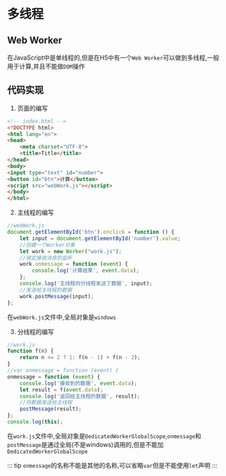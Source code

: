 # 多线程

## Web Worker

在JavaScript中是单线程的,但是在H5中有一个`Web Worker`可以做到多线程,一般用于计算,并且不能做`DOM`操作

## 代码实现

1. 页面的编写

```html
<!-- index.html -->
<!DOCTYPE html>
<html lang="en">
<head>
    <meta charset="UTF-8">
    <title>Title</title>
</head>
<body>
<input type="text" id="number">
<button id="btn">计算</button>
<script src="webWork.js"></script>
</body>
</html>
```

2. 主线程的编写

```javascript
//webWork.js
document.getElementById('btn').onclick = function () {
    let input = document.getElementById('number').value;
    //创建一个Worker对象
    let work = new Worker("work.js");
    //绑定接收消息的监听
    work.onmessage = function (event) {
        console.log('计算结果', event.data);
    };
    console.log('主线程向分线程发送了数据', input);
    //发送给主线程的数据
    work.postMessage(input);
};
```

在`webWork.js`文件中,全局对象是`windows`

3. 分线程的编写

```javascript
//work.js
function f(n) {
    return n <= 2 ? 1: f(n - 1) + f(n - 2);
}
//var onmessage = function (event) {
onmessage = function (event) {
    console.log('接收到的数据', event.data);
    let result = f(event.data);
    console.log('返回给主线程的数据', result);
    //将数据发送给主线程
    postMessage(result);
};
console.log(this);
```

在`work.js`文件中,全局对象是`DedicatedWorkerGlobalScope`,`onmessage`和`postMessage`是通过全局(不是windows)调用的,但是不能加`DedicatedWorkerGlobalScope`

::: tip
`onmessage`的名称不能是其他的名称,可以省略`var`但是不能使用`let`声明
:::
